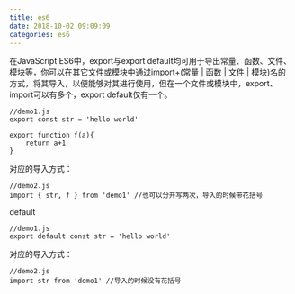 ```yaml
---
title: es6
date: 2018-10-02 09:09:09
categories: es6
---
```

在JavaScript ES6中，export与export default均可用于导出常量、函数、文件、模块等，你可以在其它文件或模块中通过import+\(常量 \| 函数 \| 文件 \| 模块\)名的方式，将其导入，以便能够对其进行使用，但在一个文件或模块中，export、import可以有多个，export default仅有一个。

```
//demo1.js
export const str = 'hello world'

export function f(a){
    return a+1
}
```

对应的导入方式：

```
//demo2.js
import { str, f } from 'demo1' //也可以分开写两次，导入的时候带花括号
```



default

```
//demo1.js
export default const str = 'hello world'
```

对应的导入方式：

```
//demo2.js
import str from 'demo1' //导入的时候没有花括号
```



